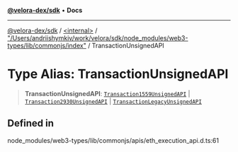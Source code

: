 [**@velora-dex/sdk**](../../../../README.md) • **Docs**

***

[@velora-dex/sdk](../../../../globals.md) / [\<internal\>](../../../README.md) / ["/Users/andriishymkiv/work/velora/sdk/node\_modules/web3-types/lib/commonjs/index"](../README.md) / TransactionUnsignedAPI

# Type Alias: TransactionUnsignedAPI

> **TransactionUnsignedAPI**: [`Transaction1559UnsignedAPI`](../interfaces/Transaction1559UnsignedAPI.md) \| [`Transaction2930UnsignedAPI`](../interfaces/Transaction2930UnsignedAPI.md) \| [`TransactionLegacyUnsignedAPI`](../interfaces/TransactionLegacyUnsignedAPI.md)

## Defined in

node\_modules/web3-types/lib/commonjs/apis/eth\_execution\_api.d.ts:61
